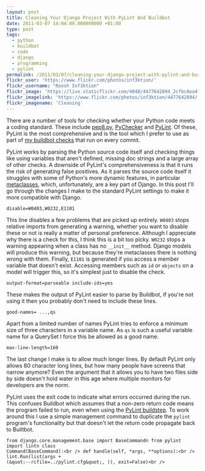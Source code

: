 ```yaml
---
layout: post
title: Cleaning Your Django Project With PyLint And Buildbot
date: 2011-03-07 14:04:09.000000000 +01:00
type: post
tags:
  - python
  - buildbot
  - code
  - django
  - programming
  - pylint
permalink: /2011/03/07/cleaning-your-django-project-with-pylint-and-buildbot/
flickr_user: 'https://www.flickr.com/photos/inf3ktion/'
flickr_username: "Roosh Inf3ktion"
flickr_image: 'https://live.staticflickr.com/4048/4477642894_2cfbc8ea4f_w.jpg'
flickr_imagelink: 'https://www.flickr.com/photos/inf3ktion/4477642894/'
flickr_imagename: 'Cleaning'
---
```

There are a number of tools for checking whether your Python code meets a coding standard. These include <a
href="http://pypi.python.org/pypi/pep8">pep8.py</a>, [PyChecker](http://pychecker.sourceforge.net/)
and [PyLint](http://www.logilab.org/857). Of these, PyLint is the most comprehensive and is the
tool which I prefer to use as part of <a
href="/2010/06/30/continuous-integration-testing/">my buildbot checks</a>
that run on every commit.

PyLint works by parsing the Python source code itself and checking things like using variables that aren't
defined, missing doc strings and a large array of other checks. A downside of PyLint's comprehensiveness is
that it runs the risk of generating false positives. As it parses the source code itself it struggles with
some of Python's more dynamic features, in particular <a
href="http://www.voidspace.org.uk/python/articles/metaclasses.shtml">metaclasses</a>, which, unfortunately,
are a key part of Django. In this post I'll go through the changes I make to the standard PyLint settings to
make it more compatible with Django.

    disable=W0403,W0232,E1101

This line disables a few problems that are picked up entirely. `W0403` stops relative imports from
generating a warning, whether you want to disable these or not is really a matter of personal preference.
Although I appreciate why there is a check for this, I think this is a bit too picky. `W0232` stops a
warning appearing when a class has no `__init__` method. Django models will produce this warning, but
because they're metaclasses there is nothing wrong with them. Finally, `E1101` is generated if you
access a member variable that doesn't exist. Accessing members such as `id` or `objects` on a
model will trigger this, so it's simplest just to disable the check.

    output-format=parseable include-ids=yes

These makes the output of PyLint easier to parse by Buildbot, if you're not using it then you probably don't
need to include these lines.

    good-names= ...,qs

Apart from a limited number of names PyLint tries to enforce a minimum size of three characters in a variable
name. As `qs` is such a useful variable name for a QuerySet I force this be allowed as a good name.

    max-line-length=160

The last change I make is to allow much longer lines. By default PyLint only allows 80 character long lines,
but how many people have screens that narrow anymore? Even the argument that it allows you to have two files
side by side doesn't hold water in this age where multiple monitors for developers are the norm.

PyLint uses the exit code to indicate what errors occurred during the run. This confuses Buildbot which
assumes that a non-zero return code means the program failed to run, even when using the <a
href="http://buildbot.net/buildbot/docs/0.8.0/PyLint.html">PyLint buildstep</a>. To work around this I use a
simple management command to duplicate the `pylint` program's functionality but that doesn't let the
return code propagate back to Builtbot.

    from django.core.management.base import BaseCommandn from pylint import lintn class
    Command(BaseCommand):<br /> def handle(self, *args, **options):<br /> lint.Run(list(args +
    (&quot;--rcfile=../pylint.cfg&quot;, )), exit=False)<br />
